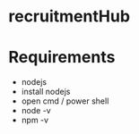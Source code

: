 # recruitmentHub



# Requirements
 - nodejs
  - install nodejs
- open cmd / power shell
 - node -v
 - npm -v
